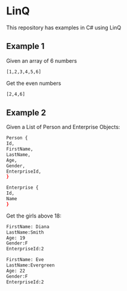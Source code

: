 # LinQ
This repository has examples in C# using LinQ
## Example 1 
Given an array of 6 numbers
```bash
[1,2,3,4,5,6]
```
Get the even numbers
```bash
[2,4,6]
```

## Example 2 
Given a List of Person and Enterprise Objects:
```bash
Person {
Id, 
FirstName,
LastName,
Age,
Gender,
EnterpriseId,
}
```
```bash
Enterprise {
Id, 
Name
}
```
Get the girls above 18:
```bash
FirstName: Diana
LastName:Smith
Age: 19
Gender:F
EnterpriseId:2

FirstName: Eve
LastName:Evergreen
Age: 22
Gender:F
EnterpriseId:2
```
